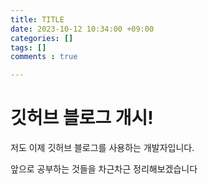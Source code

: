 ```yaml
---
title: TITLE
date: 2023-10-12 10:34:00 +09:00
categories: []
tags: []
comments : true

---
```


# 깃허브 블로그 개시!

저도 이제 깃허브 블로그를 사용하는 개발자입니다.

앞으로 공부하는 것들을 차근차근 정리해보겠습니다

<script src="https://utteranc.es/client.js"
        repo="codingKermit/codingKermit.github.io"
        issue-term="pathname"
        theme="github-light"
        crossorigin="anonymous"
        async>
</script>
